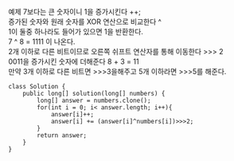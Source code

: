 예제 7보다는 큰 숫자이니 1을 증가시킨다 ++;   
증가된 숫자와 원래 숫자를 XOR 연산으로 비교한다 ^   
1이 둘중 하나라도 들어가 있으면 1을 반환한다.   
7 ^ 8 = 1111 이 나온다.   
2개 이하로 다른 비트이므로 오른쪽 쉬프트 연산자를 통해 이동한다 >>> 2    
0011을 증가시킨 숫자에 더해준다 8 + 3 = 11   
만약 3개 이하로 다른 비트면 >>>3을해주고 5개 이하라면 >>>5를 해준다.   
```
class Solution {
    public long[] solution(long[] numbers) {
        long[] answer = numbers.clone();
        for(int i = 0; i< answer.length; i++){
            answer[i]++;
            answer[i] += (answer[i]^numbers[i])>>>2;
        }
        return answer;
    }
}
```
